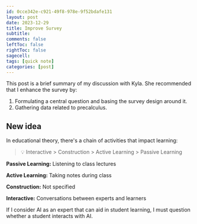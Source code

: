 ```yaml
---			
id: 0cce342e-c921-49f8-978e-9f52bdafe131
layout: post
date: 2023-12-29
title: Improve Survey
subtitle: 
comments: false
leftToc: false
rightToc: false
sagecell: 
tags: [quick note]
categories: [post]
---
```


This post is a brief summary of my discussion with Kyla. She recommended that I enhance the survey by:

1. Formulating a central question and basing the survey design around it.
2. Gathering data related to precalculus.

## New idea


In educational theory, there's a chain of activities that impact learning:


> 💡 Interactive > Construction > Active Learning > Passive Learning


**Passive Learning:** Listening to class lectures


**Active Learning:** Taking notes during class


**Construction:** Not specified


**Interactive:** Conversations between experts and learners


If I consider AI as an expert that can aid in student learning, I must question whether a student interacts with AI.

